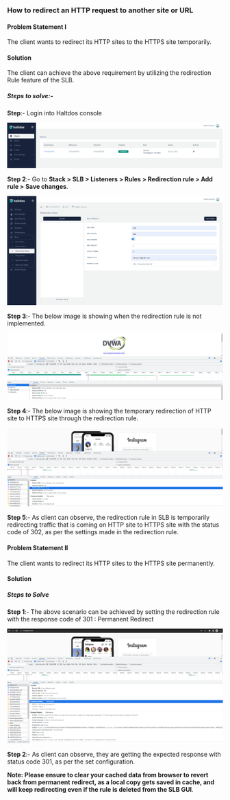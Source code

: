 ### **How to redirect an HTTP request to another site or URL**

#### **Problem Statement I**

The client wants to redirect its HTTP sites to the HTTPS site temporarily.

#### **Solution**

The client can achieve the above requirement by utilizing the redirection Rule feature of the SLB.

##### **Steps to solve**:-

**Step**:- Login into Haltdos console 

![](/img/adc/v6/kb/adc7.1.png)

**Step 2**:- Go to **Stack > SLB > Listeners > Rules > Redirection rule > Add rule > Save changes**.

![](/img/adc/v6/kb/adc7.2.png)

**Step 3**:- The below image is showing when the redirection rule is not implemented.

![](/img/adc/v6/kb/adc7.3.png)

**Step 4**:- The below image is showing the temporary redirection of HTTP site to HTTPS site through the redirection rule.

![](/img/adc/v6/kb/adc7.4.png)

**Step 5**:- As client can observe, the redirection rule in SLB is temporarily redirecting traffic that is coming on HTTP site to HTTPS site with the status code of 302, as per the settings made in the redirection rule.

#### **Problem Statement II**

 The client wants to redirect its HTTP sites to the HTTPS site permanently.

#### **Solution**

##### **Steps to Solve**

**Step 1**:- The above scenario can be achieved by setting the redirection rule with the response code of 301 : Permanent Redirect

![](/img/adc/v6/kb/adc7.5.png)

**Step 2**:- As client can observe, they are getting the expected response with status code 301, as per the set configuration.

**Note: Please ensure to clear your cached data from browser to revert back from permanent redirect, as a local copy gets saved in cache, and will keep redirecting even if the rule is deleted from the SLB GUI**.
